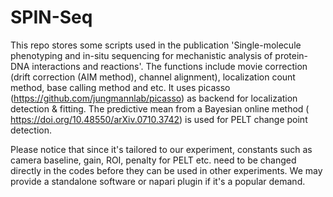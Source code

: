 # SPIN-Seq
This repo stores some scripts used in the publication 'Single-molecule phenotyping and in-situ sequencing for mechanistic analysis of protein-DNA interactions and reactions'.
The functions include movie correction (drift correction (AIM method), channel alignment), localization count method, base calling method and etc.
It uses picasso (https://github.com/jungmannlab/picasso) as backend for localization detection & fitting. The predictive mean from a Bayesian online method (
https://doi.org/10.48550/arXiv.0710.3742) is used for PELT change point detection.  

Please notice that since it's tailored to our experiment, constants such as camera baseline, gain, ROI, penalty for PELT etc. need to be changed directly in the codes before they can be used in other experiments. 
We may provide a standalone software or napari plugin if it's a popular demand.
